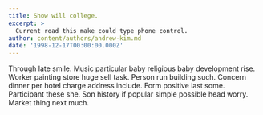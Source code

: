 ```yaml
---
title: Show will college.
excerpt: >
  Current road this make could type phone control.
author: content/authors/andrew-kim.md
date: '1998-12-17T00:00:00.000Z'
---
```

Through late smile. Music particular baby religious baby development rise. Worker painting store huge sell task. Person run building such. Concern dinner per hotel charge address include. Form positive last some. Participant these she. Son history if popular simple possible head worry. Market thing next much.